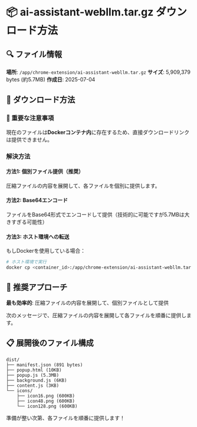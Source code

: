 # 📦 ai-assistant-webllm.tar.gz ダウンロード方法

## 🔍 ファイル情報

**場所**: `/app/chrome-extension/ai-assistant-webllm.tar.gz`
**サイズ**: 5,909,379 bytes (約5.7MB)
**作成日**: 2025-07-04

## 💾 ダウンロード方法

### 🚨 重要な注意事項
現在のファイルは**Dockerコンテナ内**に存在するため、直接ダウンロードリンクは提供できません。

### 解決方法

#### 方法1: 個別ファイル提供（推奨）
圧縮ファイルの内容を展開して、各ファイルを個別に提供します。

#### 方法2: Base64エンコード
ファイルをBase64形式でエンコードして提供（技術的に可能ですが5.7MBは大きすぎる可能性）

#### 方法3: ホスト環境への転送
もしDockerを使用している場合：
```bash
# ホスト環境で実行
docker cp <container_id>:/app/chrome-extension/ai-assistant-webllm.tar.gz ./
```

## 🎯 推奨アプローチ

**最も効率的**: 圧縮ファイルの内容を展開して、個別ファイルとして提供

次のメッセージで、圧縮ファイルの内容を展開して各ファイルを順番に提供します。

## 📋 展開後のファイル構成

```
dist/
├── manifest.json (891 bytes)
├── popup.html (10KB)
├── popup.js (5.3MB)
├── background.js (6KB)
├── content.js (3KB)
└── icons/
    ├── icon16.png (600KB)
    ├── icon48.png (600KB)
    └── icon128.png (600KB)
```

準備が整い次第、各ファイルを順番に提供します！